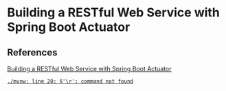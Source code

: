 # Building a RESTful Web Service with Spring Boot Actuator

## References

[Building a RESTful Web Service with Spring Boot Actuator][1]

[`./mvnw: line 20: $'\r': command not found`][2]


[1]: https://spring.io/guides/gs/actuator-service/
[2]: https://unix.stackexchange.com/a/391226